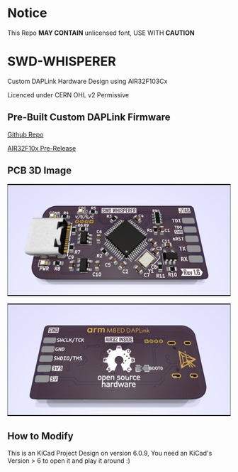 # Notice
This Repo **MAY CONTAIN** unlicensed font, USE WITH **CAUTION**

# SWD-WHISPERER
Custom DAPLink Hardware Design using AIR32F103Cx

Licenced under CERN OHL v2 Permissive

## Pre-Built Custom DAPLink Firmware

[Github Repo](https://github.com/ShaojieHe/DAPLink-Extra)

[AIR32F10x Pre-Release](https://github.com/ShaojieHe/DAPLink-Extra/releases/tag/air32-pre-release)

## PCB 3D Image

![AIR_FRONT](https://github.com/ShaojieHe/SWD-WHISPERER/blob/3225_crystal/air_front.png)

![AIR_BACK](https://github.com/ShaojieHe/SWD-WHISPERER/blob/3225_crystal/air_back.png)

## How to Modify

This is an KiCad Project Design on version 6.0.9, You need an KiCad's Version > 6 to open it and play it around :)
